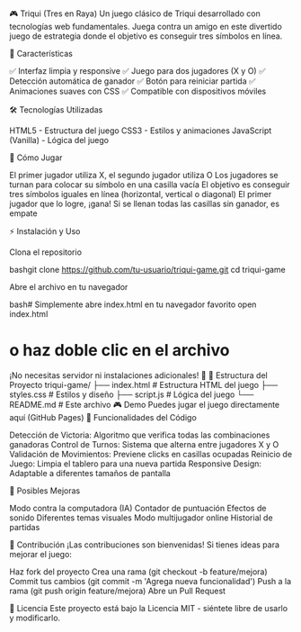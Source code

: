 🎮 Triqui (Tres en Raya)
Un juego clásico de Triqui desarrollado con tecnologías web fundamentales. Juega contra un amigo en este divertido juego de estrategia donde el objetivo es conseguir tres símbolos en línea.

🚀 Características

✅ Interfaz limpia y responsive
✅ Juego para dos jugadores (X y O)
✅ Detección automática de ganador
✅ Botón para reiniciar partida
✅ Animaciones suaves con CSS
✅ Compatible con dispositivos móviles

🛠️ Tecnologías Utilizadas

HTML5 - Estructura del juego
CSS3 - Estilos y animaciones
JavaScript (Vanilla) - Lógica del juego

🎯 Cómo Jugar

El primer jugador utiliza X, el segundo jugador utiliza O
Los jugadores se turnan para colocar su símbolo en una casilla vacía
El objetivo es conseguir tres símbolos iguales en línea (horizontal, vertical o diagonal)
El primer jugador que lo logre, ¡gana!
Si se llenan todas las casillas sin ganador, es empate

⚡ Instalación y Uso

Clona el repositorio

bashgit clone https://github.com/tu-usuario/triqui-game.git
cd triqui-game

Abre el archivo en tu navegador

bash# Simplemente abre index.html en tu navegador favorito
open index.html
# o haz doble clic en el archivo
¡No necesitas servidor ni instalaciones adicionales! 🎉
📁 Estructura del Proyecto
triqui-game/
├── index.html          # Estructura HTML del juego
├── styles.css          # Estilos y diseño
├── script.js           # Lógica del juego
└── README.md          # Este archivo
🎮 Demo
Puedes jugar el juego directamente aquí (GitHub Pages)
🔧 Funcionalidades del Código

Detección de Victoria: Algoritmo que verifica todas las combinaciones ganadoras
Control de Turnos: Sistema que alterna entre jugadores X y O
Validación de Movimientos: Previene clicks en casillas ocupadas
Reinicio de Juego: Limpia el tablero para una nueva partida
Responsive Design: Adaptable a diferentes tamaños de pantalla

🚀 Posibles Mejoras

 Modo contra la computadora (IA)
 Contador de puntuación
 Efectos de sonido
 Diferentes temas visuales
 Modo multijugador online
 Historial de partidas

🤝 Contribución
¡Las contribuciones son bienvenidas! Si tienes ideas para mejorar el juego:

Haz fork del proyecto
Crea una rama (git checkout -b feature/mejora)
Commit tus cambios (git commit -m 'Agrega nueva funcionalidad')
Push a la rama (git push origin feature/mejora)
Abre un Pull Request

📝 Licencia
Este proyecto está bajo la Licencia MIT - siéntete libre de usarlo y modificarlo.
